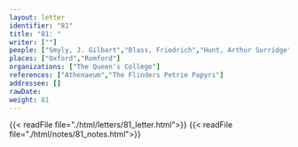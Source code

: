 ```yaml
---
layout: letter
identifier: "81"
title: "81: "
writer: [""]
people: ["Smyly, J. Gilbart","Blass, Friedrich","Hunt, Arthur Surridge","Mahaffy, John Pentland","Wilcken, Ulrich","Grenfell, Bernard Pyne"]
places: ["Oxford","Romford"]
organizations: ["The Queen's College"]
references: ["Athenaeum","The Flinders Petrie Papyri"]
addressee: []
rawDate: 
weight: 81
---
```

{{< readFile file="./html/letters/81_letter.html">}}
{{< readFile file="./html/notes/81_notes.html">}}